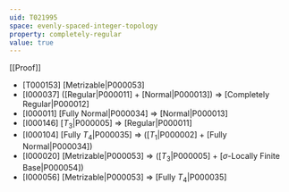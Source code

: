 ```yaml
---
uid: T021995
space: evenly-spaced-integer-topology
property: completely-regular
value: true
---
```

[[Proof]]

* [T000153] [Metrizable|P000053]
* [I000037] ([Regular|P000011] + [Normal|P000013]) => [Completely Regular|P000012]
* [I000011] [Fully Normal|P000034] => [Normal|P000013]
* [I000146] [$T_3$|P000005] => [Regular|P000011]
* [I000104] [Fully $T_4$|P000035] => ([$T_1$|P000002] + [Fully Normal|P000034])
* [I000020] [Metrizable|P000053] => ([$T_3$|P000005] + [$\sigma$-Locally Finite Base|P000054])
* [I000056] [Metrizable|P000053] => [Fully $T_4$|P000035]

